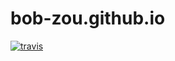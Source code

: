 # bob-zou.github.io

[![travis](https://travis-ci.com/bob-zou/bob-zou.github.io.svg?branch=master)](https://travis-ci.com/bob-zou/bob-zou.github.io)
